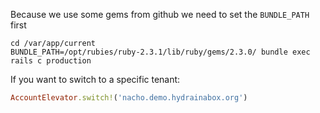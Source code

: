 Because we use some gems from github we need to set the `BUNDLE_PATH` first
```shell
cd /var/app/current
BUNDLE_PATH=/opt/rubies/ruby-2.3.1/lib/ruby/gems/2.3.0/ bundle exec rails c production
```

If you want to switch to a specific tenant:
```ruby
AccountElevator.switch!('nacho.demo.hydrainabox.org')
```